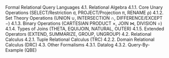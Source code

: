 Formal Relational Query Languages
4.1. Relational Algebra
4.1.1. Core Unary Operations (SELECT/Restriction σ, PROJECT/Projection π, RENAME ρ)
4.1.2. Set Theory Operations (UNION ∪, INTERSECTION ∩, DIFFERENCE/EXCEPT −)
4.1.3. Binary Operations (CARTESIAN PRODUCT ×, JOIN ⋈, DIVISION ÷)
4.1.4. Types of Joins (THETA, EQUIJOIN, NATURAL, OUTER)
4.1.5. Extended Operators (EXTEND, SUMMARIZE, GROUP, UNGROUP)
4.2. Relational Calculus
4.2.1. Tuple Relational Calculus (TRC)
4.2.2. Domain Relational Calculus (DRC)
4.3. Other Formalisms
4.3.1. Datalog
4.3.2. Query-By-Example (QBE)